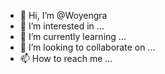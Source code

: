 - 👋 Hi, I’m @Woyengra
- 👀 I’m interested in ...
- 🌱 I’m currently learning ...
- 💞️ I’m looking to collaborate on ...
- 📫 How to reach me ...

<!---
Woyengra/Woyengra is a ✨ special ✨ repository because its `README.md` (this file) appears on your GitHub profile.
You can click the Preview link to take a look at your changes.
--->

